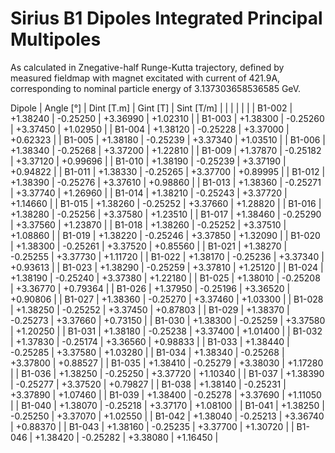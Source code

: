 Sirius B1 Dipoles Integrated Principal Multipoles
=================================================

As calculated in Znegative-half Runge-Kutta trajectory,
defined by measured fieldmap with magnet excitated with current of 421.9A,
corresponding to nominal particle energy of 3.137303658536585 GeV.

  Dipole   |  Angle [°]   |  Dint [T.m]  |   Gint [T]   |  Sint [T/m]  |
           |              |              |              |              |
|  B1-002  |   +1.38240   |   -0.25250   |   +3.36990   |   +1.02310   |
|  B1-003  |   +1.38300   |   -0.25260   |   +3.37450   |   +1.02950   |
|  B1-004  |   +1.38120   |   -0.25228   |   +3.37000   |   +0.62323   |
|  B1-005  |   +1.38180   |   -0.25239   |   +3.37340   |   +1.03510   |
|  B1-006  |   +1.38340   |   -0.25268   |   +3.37200   |   +1.22810   |
|  B1-009  |   +1.37870   |   -0.25182   |   +3.37120   |   +0.99696   |
|  B1-010  |   +1.38190   |   -0.25239   |   +3.37190   |   +0.94822   |
|  B1-011  |   +1.38330   |   -0.25265   |   +3.37700   |   +0.89995   |
|  B1-012  |   +1.38390   |   -0.25276   |   +3.37610   |   +0.98860   |
|  B1-013  |   +1.38360   |   -0.25271   |   +3.37740   |   +1.26960   |
|  B1-014  |   +1.38210   |   -0.25243   |   +3.37720   |   +1.14660   |
|  B1-015  |   +1.38260   |   -0.25252   |   +3.37660   |   +1.28820   |
|  B1-016  |   +1.38280   |   -0.25256   |   +3.37580   |   +1.23510   |
|  B1-017  |   +1.38460   |   -0.25290   |   +3.37560   |   +1.23870   |
|  B1-018  |   +1.38260   |   -0.25252   |   +3.37510   |   +1.08860   |
|  B1-019  |   +1.38220   |   -0.25246   |   +3.37850   |   +1.32090   |
|  B1-020  |   +1.38300   |   -0.25261   |   +3.37520   |   +0.85560   |
|  B1-021  |   +1.38270   |   -0.25255   |   +3.37730   |   +1.11720   |
|  B1-022  |   +1.38170   |   -0.25236   |   +3.37340   |   +0.93613   |
|  B1-023  |   +1.38290   |   -0.25259   |   +3.37810   |   +1.25120   |
|  B1-024  |   +1.38190   |   -0.25240   |   +3.37380   |   +1.22180   |
|  B1-025  |   +1.38010   |   -0.25208   |   +3.36770   |   +0.79364   |
|  B1-026  |   +1.37950   |   -0.25196   |   +3.36520   |   +0.90806   |
|  B1-027  |   +1.38360   |   -0.25270   |   +3.37460   |   +1.03300   |
|  B1-028  |   +1.38250   |   -0.25252   |   +3.37450   |   +0.87803   |
|  B1-029  |   +1.38370   |   -0.25273   |   +3.37660   |   +0.73150   |
|  B1-030  |   +1.38300   |   -0.25259   |   +3.37580   |   +1.20250   |
|  B1-031  |   +1.38180   |   -0.25238   |   +3.37400   |   +1.01400   |
|  B1-032  |   +1.37830   |   -0.25174   |   +3.36560   |   +0.98833   |
|  B1-033  |   +1.38440   |   -0.25285   |   +3.37580   |   +1.03280   |
|  B1-034  |   +1.38340   |   -0.25268   |   +3.37800   |   +0.88527   |
|  B1-035  |   +1.38410   |   -0.25279   |   +3.38030   |   +1.17280   |
|  B1-036  |   +1.38250   |   -0.25250   |   +3.37720   |   +1.10340   |
|  B1-037  |   +1.38390   |   -0.25277   |   +3.37520   |   +0.79827   |
|  B1-038  |   +1.38140   |   -0.25231   |   +3.37890   |   +1.07460   |
|  B1-039  |   +1.38400   |   -0.25278   |   +3.37690   |   +1.11050   |
|  B1-040  |   +1.38070   |   -0.25218   |   +3.37170   |   +1.08100   |
|  B1-041  |   +1.38250   |   -0.25250   |   +3.37070   |   +1.02550   |
|  B1-042  |   +1.38040   |   -0.25213   |   +3.36740   |   +0.88370   |
|  B1-043  |   +1.38160   |   -0.25235   |   +3.37700   |   +1.30720   |
|  B1-046  |   +1.38420   |   -0.25282   |   +3.38080   |   +1.16450   |
